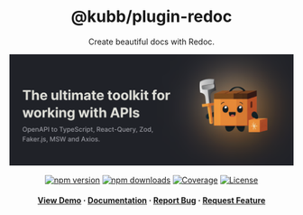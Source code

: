 <div align="center">

<!-- <img src="assets/logo.png" alt="logo" width="200" height="auto" /> -->
<h1>@kubb/plugin-redoc</h1>

<p>
   Create beautiful docs with Redoc.
  </p>
  <img src="https://raw.githubusercontent.com/kubb-labs/kubb/main/assets/banner.png" alt="logo"  height="auto" />

[![npm version][npm-version-src]][npm-version-href]
[![npm downloads][npm-downloads-src]][npm-downloads-href]
[![Coverage][coverage-src]][coverage-href]
[![License][license-src]][license-href]

<!-- ALL-CONTRIBUTORS-BADGE:START - Do not remove or modify this section -->
<!-- ALL-CONTRIBUTORS-BADGE:END -->
</p>

<h4>
    <a href="https://codesandbox.io/s/github/kubb-labs/kubb/tree/alpha/examples/typescript" target="_blank">View Demo</a>
    <span> · </span>
      <a href="https://kubb.dev/" target="_blank">Documentation</a>
    <span> · </span>
      <a href="https://github.com/kubb-labs/kubb/issues/" target="_blank">Report Bug</a>
    <span> · </span>
      <a href="https://github.com/kubb-labs/kubb/issues/" target="_blank">Request Feature</a>
  </h4>
</div>

<!-- Badges -->

[npm-version-src]: https://img.shields.io/npm/v/@kubb/plugin-redoc?flat&colorA=18181B&colorB=f58517
[npm-version-href]: https://npmjs.com/package/@kubb/plugin-redoc
[npm-downloads-src]: https://img.shields.io/npm/dm/@kubb/plugin-redoc?flat&colorA=18181B&colorB=f58517
[npm-downloads-href]: https://npmjs.com/package/@kubb/plugin-redoc
[license-src]: https://img.shields.io/github/license/kubb-labs/kubb.svg?flat&colorA=18181B&colorB=f58517
[license-href]: https://github.com/kubb-labs/kubb/blob/main/LICENSE
[build-src]: https://img.shields.io/github/actions/workflow/status/kubb-labs/kubb/ci.yaml?style=flat&colorA=18181B&colorB=f58517
[build-href]: https://www.npmjs.com/package/@kubb/plugin-redoc
[minified-src]: https://img.shields.io/bundlephobia/min/@kubb/plugin-redoc?style=flat&colorA=18181B&colorB=f58517
[minified-href]: https://www.npmjs.com/package/@kubb/plugin-redoc
[coverage-src]: https://img.shields.io/codecov/c/github/kubb-labs/kubb?style=flat&colorA=18181B&colorB=f58517
[coverage-href]: https://www.npmjs.com/package/@kubb/plugin-redoc
